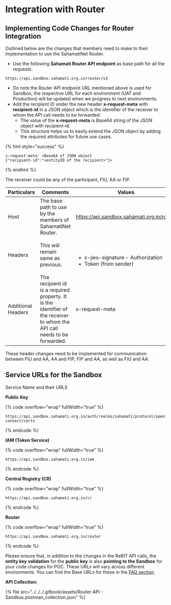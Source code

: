 # Integration with Router

## Implementing Code Changes for Router Integration

Outlined below are the changes that members need to make to their implementation to use the SahamatiNet Router.

* Use the following **Sahamati Router API endpoint** as base path for all the requests.

```url
https://api.sandbox.sahamati.org.in/router/v2
```

* Do note the Router API endpoint URL mentioned above is used for Sandbox, the respective URL for each environment (UAT and Production) will be updated when we progress to next environments.&#x20;
* Add the recipient ID under the new header **x-request-meta** with **recipient-id** in a JSON object which is the identifier of the receiver to whom the API call needs to be forwarded.
  * The value of the **x-request-meta** is Base64 string of the JSON object with recipient-id.
  * This structure helps us to easily extend the JSON object by adding the required attributes for future use cases.

{% hint style="success" %}
```
x-request-meta: <Base64 of JSON object 
{"recipient-id":"<entityID of the recipient>"}>
```
{% endhint %}

The receiver could be any of the participant, FIU, AA or FIP.&#x20;

<table><thead><tr><th width="109.80975341796875">Particulars</th><th width="284.70166015625">Comments</th><th>Values</th></tr></thead><tbody><tr><td>Host</td><td>The base path to use by the members of SahamatiNet Router.</td><td><a href="https://api.sandbox.sahamati.org.in/router">​</a><a href="https://api.sandbox.sahamati.org.in/router">https://api.sandbox.sahamati.org.in/router</a></td></tr><tr><td>Headers</td><td>This will remain same as previous.</td><td><p>​</p><ul><li>x-jws-signature - Authorization</li><li>Token (from sender)</li></ul></td></tr><tr><td>Additional Headers</td><td>The recipient id is a required property. It is the identifier of the receiver to whom the API call needs to be forwarded.</td><td>x-request-meta</td></tr></tbody></table>

These header changes need to be implemented for communication between FIU and AA, AA and FIP, FIP and AA, as well as FIU and AA.

## Service URLs for the Sandbox

Service Name and their URLS&#x20;

**Public Key**

{% code overflow="wrap" fullWidth="true" %}
```url
https://api.sandbox.sahamati.org.in/auth/realms/sahamati/protocol/openid-connect/certs
```
{% endcode %}

**IAM (Token Service)** &#x20;

{% code overflow="wrap" fullWidth="true" %}
```url
https://api.sandbox.sahamati.org.in/iam
```
{% endcode %}

**Central Registry (CR)**&#x20;

{% code overflow="wrap" fullWidth="true" %}
```url
https://api.sandbox.sahamati.org.in/cr
```
{% endcode %}

**Router** &#x20;

{% code overflow="wrap" fullWidth="true" %}
```url
https://api.sandbox.sahamati.org.in/router
```
{% endcode %}

Please ensure that, in addition to the changes in the ReBIT API calls, the **entity key validation** for the **public key** is also **pointing to the Sandbox** for your code changes for POC. These URLs will vary across different environments. You can find the Base URLs for these in the [FAQ section](../../../frequently-asked-questions.md#base-urls-for-each-environment).

**API Collection:**

{% file src="../../../.gitbook/assets/Router API  - Sandbox.postman_collection.json" %}
